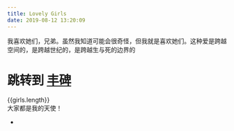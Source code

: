 ```yaml
---
title: Lovely Girls
date: 2019-08-12 13:20:09
---
```

我喜欢她们，兄弟。虽然我知道可能会很奇怪，但我就是喜欢她们。这种爱是跨越空间的，是跨越世纪的，是跨越生与死的边界的

# 跳转到 [丰碑](/monument/)

<div id="girls">
    <div class="spinner" v-if="!girls.length"></div>
    <div class="girls-number">{{girls.length}}</div>
    <div class="girl-banner"><span title="我全都要！">大家都是我的天使！</span>
    <ul class="girl-items">
        <li class="girl-item" v-for="girl in girls" :id="girl.name"><a class="girl-url"
                :href="girl.url || 'https://zh.moegirl.org/' + girl.name" :title="girl.reason" alt="portrait"
                target="_blank" rel="noopener">
                <figure class="girl-info"><img class="girl-avatar" loading="lazy" :src="girl.avatar" :alt="girl.name"
                        onerror="this.src=CONFIG.anonymous_image">
                    <!-- 重构代码时以下原结构不可用 <span class="girl-name">{{ girl.name }}</span> -->
                    <span class="girl-name" v-html=girl.name></span>
                    <br>
                    <span class="girl-from" v-html=girl.from></span>
                </figure>
            </a></li>
    </ul>
    <script>new Vue({
            el: "#girls",
            data: {
                girls: [],
            },
            async mounted() {
                this.girls = await fetch("/assets/data/girls.json")
                    .then(res => {
                        return res.json();
                    })
                if (true) {
                    this.girls.sort(() => Math.random() - 0.5);
                }
            }
        })</script>